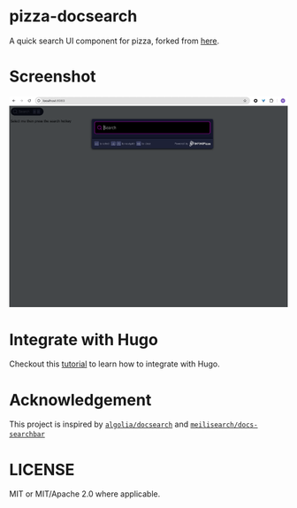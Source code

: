 # pizza-docsearch

A quick search UI component for pizza, forked from [here](https://github.com/tauri-apps/meilisearch-docsearch).

# Screenshot

![light](https://github.com/infinilabs/pizza-docsearch/blob/main/example/screenshot-2024-08-28-20.24.19.gif?raw=true)

# Integrate with Hugo

Checkout this [tutorial](https://www.reddit.com/r/infinilabs/comments/1f3rqsp/adding_search_functionality_to_a_hugo_static_site/) to learn how to integrate with Hugo.

# Acknowledgement

This project is inspired by [`algolia/docsearch`](https://github.com/algolia/docsearch/) and [`meilisearch/docs-searchbar`](https://github.com/meilisearch/docs-searchbar.js/)

# LICENSE

MIT or MIT/Apache 2.0 where applicable.
